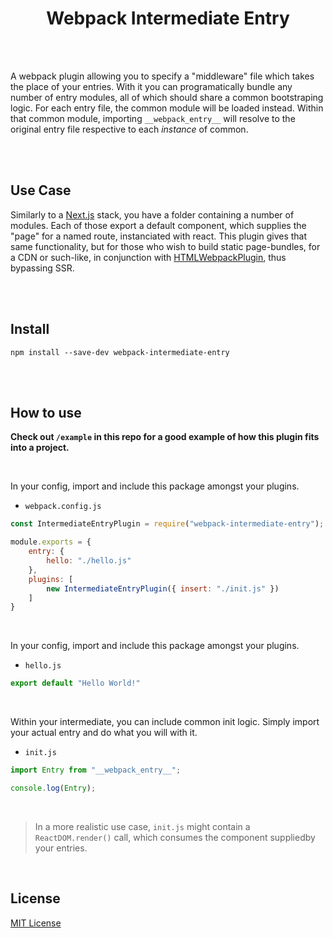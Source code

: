 <h1 align="center">Webpack Intermediate Entry</h1>
<br />
<br />

A webpack plugin allowing you to specify a "middleware" file which takes the place of your entries. With it you can programatically bundle any number of entry modules, all of which should share a common bootstraping logic. For each entry file, the common module will be loaded instead. Within that common module, importing `__webpack_entry__` will resolve to the original entry file respective to each _instance_ of common.

<br />
<br />

## Use Case

Similarly to a [Next.js](https://nextjs.org) stack, you have a folder containing a number of modules. Each of those export a default component, which supplies the "page" for a named route, instanciated with react. This plugin gives that same functionality, but for those who wish to build static page-bundles, for a CDN or such-like, in conjunction with [HTMLWebpackPlugin](https://webpack.js.org/plugins/html-webpack-plugin/), thus bypassing SSR.

<br />
<br />

## Install

```
npm install --save-dev webpack-intermediate-entry
```

<br />
<br />

## How to use

**Check out `/example` in this repo for a good example of how this plugin fits into a project.**

<br />

In your config, import and include this package amongst your plugins.

- `webpack.config.js`

```js
const IntermediateEntryPlugin = require("webpack-intermediate-entry");

module.exports = {
    entry: {
        hello: "./hello.js"
    },
    plugins: [
        new IntermediateEntryPlugin({ insert: "./init.js" })
    ]
}
```

<br />

In your config, import and include this package amongst your plugins.

- `hello.js`

```js
export default "Hello World!"
```

<br />

Within your intermediate, you can include common init logic. Simply import your actual entry and do what you will with it.

- `init.js`

```js
import Entry from "__webpack_entry__";

console.log(Entry);
```

<br />

> In a more realistic use case, `init.js` might contain a `ReactDOM.render()` call, which consumes the component suppliedby your entries.

<br />

## License

[MIT License](http://opensource.org/licenses/MIT)

